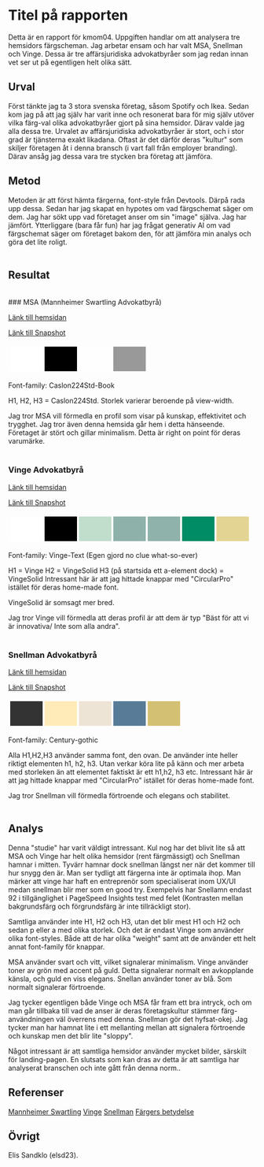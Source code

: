 # Titel på rapporten

Detta är en rapport för kmom04. Uppgiften handlar om att analysera tre hemsidors färgscheman. Jag arbetar ensam och har valt MSA, Snellman och Vinge. Dessa är tre affärsjuridiska advokatbyråer som jag redan innan vet ser ut på egentligen helt olika sätt.

## Urval

Först tänkte jag ta 3 stora svenska företag, såsom Spotify och Ikea. Sedan kom jag på att jag själv har varit inne och resonerat bara för mig själv utöver vilka färg-val olika advokatbyråer gjort på sina hemsidor. Därav valde jag alla dessa tre. Urvalet av affärsjuridiska advokatbyråer är stort, och i stor grad är tjänsterna exakt likadana. Oftast är det därför deras "kultur" som skiljer företagen åt i denna bransch (i vart fall från employer branding). Därav ansåg jag dessa vara tre stycken bra företag att jämföra.

## Metod

Metoden är att först hämta färgerna, font-style från Devtools.
Därpå rada upp dessa.
Sedan har jag skapat en hypotes om vad färgschemat säger om dem.
Jag har sökt upp vad företaget anser om sin "image" själva.
Jag har jämfört.
Ytterliggare (bara får fun) har jag frågat generativ AI om vad färgschemat säger om företaget bakom den, för att jämföra min analys och göra det lite roligt.
<br><br>

## Resultat

<br>
### MSA (Mannheimer Swartling Advokatbyrå)

[Länk till hemsidan](https://www.mannheimerswartling.se/)

[Länk till Snapshot](https://imgur.com/2PS5xbb)

<table style="border-spacing: 4px; border-collapse: separate">
<tr>
<td style="height: 50px; width: 50px; background-color: #fff">
<td style="height: 50px; width: 50px; background-color: #000">
<td style="height: 50px; width: 50px; background-color: #ffffffb3">
<td style="height: 50px; width: 50px; background-color: #999">
</tr>
</table>

Font-family: Caslon224Std-Book

H1, H2, H3 = Caslon224Std. Storlek varierar beroende på view-width.

Jag tror MSA vill förmedla en profil som visar på kunskap, effektivitet och trygghet. Jag tror även denna hemsida går hem i detta hänseende. Företaget är stört och gillar minimalism. Detta är right on point för deras varumärke.
<br>
<br>

### Vinge Advokatbyrå

[Länk till hemsidan](https://www.vinge.se/)

[Länk till Snapshot](https://imgur.com/2N5rAdS)

<table style="border-spacing: 4px; border-collapse: separate">
<tr>
<td style="height: 50px; width: 50px; background-color: #fff">
<td style="height: 50px; width: 50px; background-color: #000">
<td style="height: 50px; width: 50px; background-color: #C1DDCC">
<td style="height: 50px; width: 50px; background-color: #8EB2AA">
<td style="height: 50px; width: 50px; background-color: #8FB2AA">
<td style="height: 50px; width: 50px; background-color: #008C65">
<td style="height: 50px; width: 50px; background-color: #E3D493">
</tr>
</table>

Font-family: Vinge-Text (Egen gjord no clue what-so-ever)

H1 = Vinge
H2 = VingeSolid
H3 (på startsida ett a-element dock) = VingeSolid
Intressant här är att jag hittade knappar med "CircularPro" istället för deras home-made font.

VingeSolid är somsagt mer bred.

Jag tror Vinge vill förmedla att deras profil är att dem är typ "Bäst för att vi är innovativa/ Inte som alla andra".
<br>
<br>

### Snellman Advokatbyrå

[Länk till hemsidan](https://snellman.com/)

[Länk till Snapshot](https://imgur.com/qrzrK8q)

<table style="border-spacing: 4px; border-collapse: separate">
<tr>
<td style="height: 50px; width: 50px; background-color: #333333">
<td style="height: 50px; width: 50px; background-color: #FFEBB8">
<td style="height: 50px; width: 50px; background-color: #EEE4D5">
<td style="height: 50px; width: 50px; background-color: #587C98">
<td style="height: 50px; width: 50px; background-color: #d4c072">
</tr>
</table>

Font-family: Century-gothic

Alla H1,H2,H3 använder samma font, den ovan. De använder inte heller riktigt elementen h1, h2, h3. Utan verkar köra lite på känn och mer arbeta med storleken än att elementet faktiskt är ett h1,h2, h3 etc.
Intressant här är att jag hittade knappar med "CircularPro" istället för deras home-made font.

Jag tror Snellman vill förmedla förtroende och elegans och stabilitet.
<br>
<br>

## Analys

Denna "studie" har varit väldigt intressant. Kul nog har det blivit lite så att MSA och Vinge har helt olika hemsidor (rent färgmässigt) och Snellman hamnar i mitten. Tyvärr hamnar dock snellman längst ner när det kommer till hur snygg den är. Man ser tydligt att färgerna inte är optimala ihop. Man märker att vinge har haft en entreprenör som specialiserat inom UX/UI medan snellman blir mer som en good try. Exempelvis har Snellamn endast 92 i tillgänglighet i PageSpeed Insights test med felet (Kontrasten mellan bakgrundsfärg och förgrundsfärg är inte tillräckligt stor).

Samtliga använder inte H1, H2 och H3, utan det blir mest H1 och H2 och sedan p eller a med olika storlek. Och det är endast Vinge som använder olika font-styles. Både att de har olika "weight" samt att de använder ett helt annat font-family för knappar.

MSA använder svart och vitt, vilket signalerar minimalism.
Vinge använder toner av grön med accent på guld. Detta signalerar normalt en avkopplande känsla, och guld en viss elegans.
Snellan använder toner av blå. Som normalt signalerar förtroende.

Jag tycker egentligen både Vinge och MSA får fram ett bra intryck, och om man går tillbaka till vad de anser är deras företagskultur stämmer färg-användningen väl överrens med denna. Snellman gör det hyfsat-okej. Jag tycker man har hamnat lite i ett mellanting mellan att signalera förtroende och kunskap men det blir lite "sloppy".

Något intressant är att samtliga hemsidor använder mycket bilder, särskilt för landing-pagen. En slutsats som kan dras av detta är att samtliga har analyserat branschen och inte gått från denna norm..

## Referenser

[Mannheimer Swartling](https://www.mannheimerswartling.se/)
[Vinge](https://www.vinge.se/)
[Snellman](https://snellman.com/)
[Färgers betydelse](https://www.keim.com/sv-se/faergpsykologi/)

## Övrigt

Elis Sandklo (elsd23).
